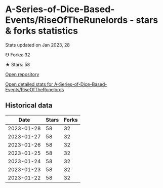 # A-Series-of-Dice-Based-Events/RiseOfTheRunelords - stars & forks statistics

Stats updated on Jan 2023, 28

☋ Forks: 32

★ Stars: 58

[Open repository](https://github.com/A-Series-of-Dice-Based-Events/RiseOfTheRunelords)

[Open detailed stats for A-Series-of-Dice-Based-Events/RiseOfTheRunelords](https://reviewgithub.com/rep/A-Series-of-Dice-Based-Events/RiseOfTheRunelords)

## Historical data
| Date | Stars | Forks |
|------|-------|-------|
| 2023-01-28 | 58 | 32 | 
| 2023-01-27 | 58 | 32 | 
| 2023-01-26 | 58 | 32 | 
| 2023-01-25 | 58 | 32 | 
| 2023-01-24 | 58 | 32 | 
| 2023-01-23 | 58 | 32 | 
| 2023-01-22 | 58 | 32 | 

